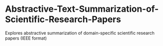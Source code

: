 # Abstractive-Text-Summarization-of-Scientific-Research-Papers
Explores abstractive summarization of domain-specific scientific research papers (IEEE format)
